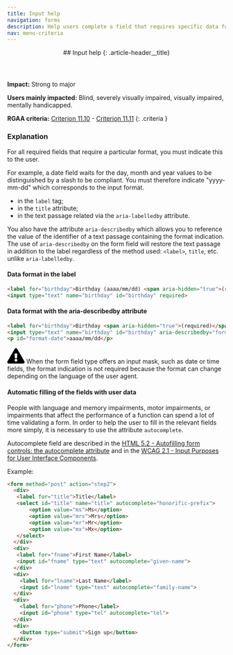 ```yaml
---
title: Input help
navigation: forms
description: Help users complete a field that requires specific data formats
nav: menu-criteria
---
```


<header>
## Input help
{: .article-header__title}
</header>

**Impact:** Strong to major

**Users mainly impacted:** Blind, severely visually impaired, visually impaired, mentally handicapped.

**RGAA criteria:** [Criterion 11.10](https://www.numerique.gouv.fr/publications/rgaa-accessibilite/methode/criteres/#crit-11-10) - [Criterion 11.11](https://www.numerique.gouv.fr/publications/rgaa-accessibilite/methode/criteres/#crit-11-11)
{: .criteria }

### Explanation
For all required fields that require a particular format, you must indicate this to the user.

For example, a date field waits for the day, month and year values to be distinguished by a slash to be compliant. You must therefore indicate "yyyy-mm-dd" which corresponds to the input format.

* in the `label` tag;
* in the `title` attribute;
* in the text passage related via the `aria-labelledby` attribute.

You also have the attribute `aria-describedby` which allows you to reference the value of the identifier of a text passage containing the format indication. The use of `aria-describedby` on the form field will restore the text passage in addition to the label regardless of the method used: `<label>`, `title`, etc. unlike `aria-labelledby`.

#### Data format in the label

```html
<label for="birthday">Birthday (aaaa/mm/dd) <span aria-hidden="true">(required)</span></label>
<input type="text" name="birthday" id="birthday" required>
```

#### Data format with the aria-describedby attribute

```html
<label for="birthday">Birthday <span aria-hidden="true">(required)</span></label>
<input type="text" name="birthday" id="birthday" aria-describedby="format-date" required>
<p id="format-date">aaaa/mm/dd</p>
```

<div class="important">
<svg role="img" aria-label="Important" xmlns="http://www.w3.org/2000/svg" viewBox="0 0 576 512" width="40" height="36"><title>Important</title><path d="M569.517 440.013C587.975 472.007 564.806 512 527.94 512H48.054c-36.937 0-59.999-40.055-41.577-71.987L246.423 23.985c18.467-32.009 64.72-31.951 83.154 0l239.94 416.028zM288 354c-25.405 0-46 20.595-46 46s20.595 46 46 46 46-20.595 46-46-20.595-46-46-46zm-43.673-165.346l7.418 136c.347 6.364 5.609 11.346 11.982 11.346h48.546c6.373 0 11.635-4.982 11.982-11.346l7.418-136c.375-6.874-5.098-12.654-11.982-12.654h-63.383c-6.884 0-12.356 5.78-11.981 12.654z"/></svg>
When the form field type offers an input mask, such as date or time fields, the format indication is not required because the format can change depending on the language of the user agent.
</div>

#### Automatic filling of the fields with user data

People with language and memory impairments, motor impairments, or impairments that affect the performance of a function can spend a lot of time validating a form.
In order to help the user to fill in the relevant fields more simply, it is necessary to use the attribute `autocomplete`.

Autocomplete field are described in the [HTML 5.2 - Autofilling form controls: the autocomplete attribute](https://www.w3.org/TR/html52/sec-forms.html#autofilling-form-controls-the-autocomplete-attribute) and in the [WCAG 2.1 - Input Purposes for User Interface Components](https://www.w3.org/TR/WCAG21/#input-purposes).

Example:

```html
<form method="post" action="step2">
  <div>
   <label for="title">Title</label>
   <select id="title" name="title" autocomplete="honorific-prefix">
       <option value="ms">Ms</option>
       <option value="mrs">Mrs</option>
       <option value="mr">Mr</option>
       <option value="mx">Mx</option>
   </select>
  </div>
  <div>
   <label for="fname">First Name</label>
   <input id="fname" type="text" autocomplete="given-name">
  </div>
  <div>
    <label for="lname">Last Name</label>
    <input id="lname" type="text" autocomplete="family-name">
  </div>
  <div>
    <label for="phone">Phone</label>
    <input id="phone" type="tel" autocomplete="tel">
  </div>
  <div>
    <button type="submit">Sign up</button>
  </div>
</form>
```

